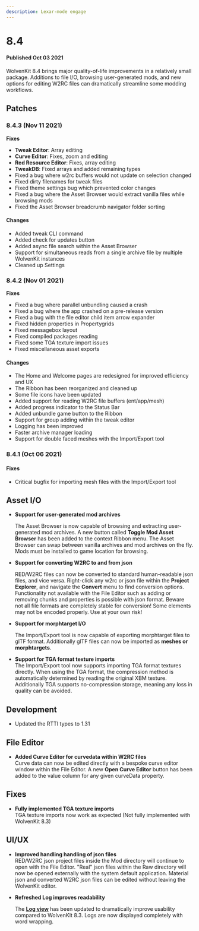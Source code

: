 ```yaml
---
description: Lexar-mode engage
---
```


# 8.4

#### Published Oct 03 2021

WolvenKit 8.4 brings major quality-of-life improvements in a relatively small package. Additions to file I/O, browsing user-generated mods, and new options for editing W2RC files can dramatically streamline some modding workflows.

## Patches

### 8.4.3 (Nov 11 2021)

**Fixes**

* **Tweak Editor**: Array editing
* **Curve Editor**: Fixes, zoom and editing
* **Red Resource Editor**: Fixes, array editing
* **TweakDB**: Fixed arrays and added remaining types
* Fixed a bug where w2rc buffers would not update on selection changed
* Fixed dirty filenames for tweak files
* Fixed theme settings bug which prevented color changes
* Fixed a bug where the Asset Browser would extract vanilla files while browsing mods
* Fixed the Asset Browser breadcrumb navigator folder sorting

#### Changes

* Added tweak CLI command
* Added check for updates button
* Added async file search within the Asset Browser
* Support for simultaneous reads from a single archive file by multiple WolvenKit instances
* Cleaned up Settings

### 8.4.2 (Nov 01 2021)

**Fixes**

* Fixed a bug where parallel unbundling caused a crash
* Fixed a bug where the app crashed on a pre-release version
* Fixed a bug with the file editor child item arrow expander
* Fixed hidden properties in Propertygrids
* Fixed messagebox layout
* Fixed compiled packages reading
* Fixed some TGA texture import issues
* Fixed miscellaneous asset exports

#### Changes

* The Home and Welcome pages are redesigned for improved efficiency and UX
* The Ribbon has been reorganized and cleaned up
* Some file icons have been updated
* Added support for reading W2RC file buffers (ent/app/mesh)
* Added progress indicator to the Status Bar
* Added unbundle game button to the Ribbon
* Support for group adding within the tweak editor
* Logging has been improved
* Faster archive manager loading
* Support for double faced meshes with the Import/Export tool

### 8.4.1 (Oct 06 2021)

#### Fixes

* Critical bugfix for importing mesh files with the Import/Export tool

## Asset I/O

*   **Support for user-generated mod archives**

    The Asset Browser is now capable of browsing and extracting user-generated mod archives. A new button called **Toggle Mod Asset Browser** has been added to the context Ribbon menu. The Asset Browser can swap between vanilla archives and mod archives on the fly. Mods must be installed to game location for browsing.


*   **Support for converting W2RC to and from json**

    RED/W2RC files can now be converted to standard human-readable json files, and vice versa. Right-click any w2rc or json file within the **Project Explorer**, and navigate the **Convert** menu to find conversion options. Functionality not available with the File Editor such as adding or removing chunks and properties is possible with json format. Beware not all file formats are completely stable for conversion! Some elements may not be encoded properly. Use at your own risk!


*   **Support for morphtarget I/O**

    The Import/Export tool is now capable of exporting morphtarget files to glTF format. Additionally glTF files can now be imported as **meshes or morphtargets**.


* **Support for TGA format texture imports**\
  The Import/Export tool now supports importing TGA format textures directly. When using the TGA format, the compression method is automatically determined by reading the original XBM texture. Additionally TGA supports no-compression storage, meaning any loss in quality can be avoided.

## Development

* Updated the RTTI types to 1.31

## File Editor

* **Added Curve Editor for curvedata within W2RC files**\
  Curve data can now be edited directly with a bespoke curve editor window within the File Editor. A new **Open Curve Editor** button has been added to the value column for any given curveData property.

## Fixes

* **Fully implemented TGA texture imports**\
  TGA texture imports now work as expected (Not fully implemented with WolvenKit 8.3)

## UI/UX

*   **Improved handling handling of json files**\
    RED/W2RC json project files inside the Mod directory will continue to open with the File Editor. "Real" json files within the Raw directory will now be opened externally with the system default application. Material json and converted W2RC json files can be edited without leaving the WolvenKit editor.


*   **Refreshed Log improves readability**

    The [**Log view**](../../wolvenkit-app/editor/log.md) has been updated to dramatically improve usability compared to WolvenKIt 8.3. Logs are now displayed completely with word wrapping.
